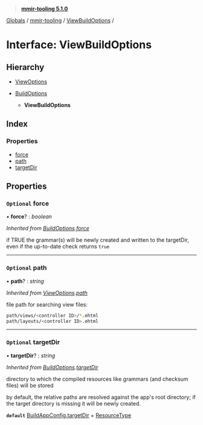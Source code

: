 > **[mmir-tooling 5.1.0](../README.md)**

[Globals](../README.md) / [mmir-tooling](../modules/mmir_tooling.md) / [ViewBuildOptions](mmir_tooling.viewbuildoptions.md) /

# Interface: ViewBuildOptions

## Hierarchy

* [ViewOptions](mmir_tooling.viewoptions.md)

* [BuildOptions](mmir_tooling.buildoptions.md)

  * **ViewBuildOptions**

## Index

### Properties

* [force](mmir_tooling.viewbuildoptions.md#optional-force)
* [path](mmir_tooling.viewbuildoptions.md#optional-path)
* [targetDir](mmir_tooling.viewbuildoptions.md#optional-targetdir)

## Properties

### `Optional` force

• **force**? : *boolean*

*Inherited from [BuildOptions](mmir_tooling.buildoptions.md).[force](mmir_tooling.buildoptions.md#optional-force)*

if TRUE the grammar(s) will be newly created and written to the targetDir,
even if the up-to-date check returns `true`

___

### `Optional` path

• **path**? : *string*

*Inherited from [ViewOptions](mmir_tooling.viewoptions.md).[path](mmir_tooling.viewoptions.md#optional-path)*

file path for searching view files:
```bash
path/views/<controller ID>/*.ehtml
path/layouts/<controller ID>.ehtml
```

___

### `Optional` targetDir

• **targetDir**? : *string*

*Inherited from [BuildOptions](mmir_tooling.buildoptions.md).[targetDir](mmir_tooling.buildoptions.md#optional-targetdir)*

directory to which the compiled resources like grammars (and checksum files) will be stored

by default, the relative paths are resolved against the app's root directory;
if the target directory is missing it will be newly created.

**`default`** [BuildAppConfig.targetDir](mmir_tooling.buildappconfig.md#optional-targetdir) + [ResourceType](../modules/mmir_tooling.md#resourcetype)